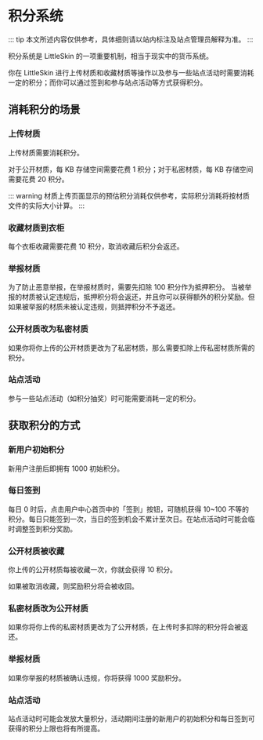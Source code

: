 # 积分系统

::: tip
本文所述内容仅供参考，具体细则请以站内标注及站点管理员解释为准。
:::

积分系统是 LittleSkin 的一项重要机制，相当于现实中的货币系统。

你在 LittleSkin 进行上传材质和收藏材质等操作以及参与一些站点活动时需要消耗一定的积分；而你可以通过签到和参与站点活动等方式获得积分。

## 消耗积分的场景

### 上传材质 
上传材质需要消耗积分。

对于公开材质，每 KB 存储空间需要花费 1 积分；对于私密材质，每 KB 存储空间需要花费 20 积分。

::: warning
材质上传页面显示的预估积分消耗仅供参考，实际积分消耗将按材质文件的实际大小计算。
:::

### 收藏材质到衣柜

每个衣柜收藏需要花费 10 积分，取消收藏后积分会返还。

### 举报材质

为了防止恶意举报，在举报材质时，需要先扣除 100 积分作为抵押积分。
当被举报的材质被认定违规后，抵押积分将会返还，并且你可以获得额外的积分奖励。但如果被举报的材质未被认定违规，则抵押积分不予返还。

### 公开材质改为私密材质

如果你将你上传的公开材质更改为了私密材质，那么需要扣除上传私密材质所需的积分。

### 站点活动

参与一些站点活动（如积分抽奖）时可能需要消耗一定的积分。

##  获取积分的方式

### 新用户初始积分

新用户注册后即拥有 1000 初始积分。

### 每日签到

每日 0 时后，点击用户中心首页中的「签到」按钮，可随机获得 10~100 不等的积分。每日只能签到一次，当日的签到机会不累计至次日。在站点活动时可能会临时调整签到积分奖励。

### 公开材质被收藏

你上传的公开材质每被收藏一次，你就会获得 10 积分。

如果被取消收藏，则奖励积分将会被收回。

### 私密材质改为公开材质

如果你将你上传的私密材质更改为了公开材质，在上传时多扣除的积分将会被返还。

### 举报材质

如果你举报的材质被确认违规，你将获得 1000 奖励积分。

### 站点活动

站点活动时可能会发放大量积分，活动期间注册的新用户的初始积分和每日签到可获得的积分上限也将有所提高。